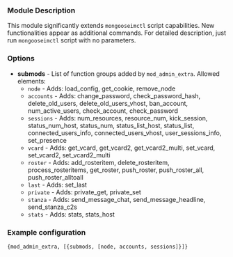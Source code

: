 ### Module Description
This module significantly extends `mongooseimctl` script capabilities. New functionalities appear as additional commands. For detailed description, just run `mongooseimctl` script with no parameters.

### Options
* **submods** - List of function groups added by `mod_admin_extra`. Allowed elements:
  * `node` - Adds: load_config, get_cookie, remove_node
  * `accounts` - Adds: change_password, check_password_hash, delete_old_users, delete_old_users_vhost, ban_account, num_active_users, check_account, check_password
  * `sessions` - Adds: num_resources, resource_num, kick_session, status_num_host, status_num, status_list_host, status_list, connected_users_info, connected_users_vhost, user_sessions_info, set_presence
  * `vcard` - Adds: get_vcard, get_vcard2, get_vcard2_multi, set_vcard, set_vcard2, set_vcard2_multi
  * `roster` - Adds: add_rosteritem, delete_rosteritem, process_rosteritems, get_roster, push_roster, push_roster_all, push_roster_alltoall
  * `last` - Adds: set_last
  * `private` - Adds: private_get, private_set
  * `stanza` - Adds: send_message_chat, send_message_headline, send_stanza_c2s
  * `stats` - Adds: stats, stats_host

### Example configuration
` {mod_admin_extra, [{submods, [node, accounts, sessions]}]} `